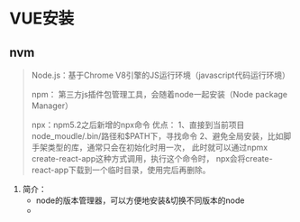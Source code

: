 # VUE安装

## nvm

> Node.js：基于Chrome V8引擎的JS运行环境（javascript代码运行环境）
>
> npm： 第三方js插件包管理工具，会随着node一起安装（Node package Manager）
>
> npx：npm5.2之后新增的npx命令
> 		优点： 
> 		1、直接到当前项目node_moudle/.bin/路径和$PATH下，寻找命令
> 		2、避免全局安装，比如脚手架类型的库，通常只会在初始化时用一次，
> 		   此时就可以通过npmx create-react-app这种方式调用，执行这个命令时，
> 		    npx会将create-react-app下载到一个临时目录，使用完后再删除。

1. 简介：
   - node的版本管理器，可以方便地安装&切换不同版本的node
   - 